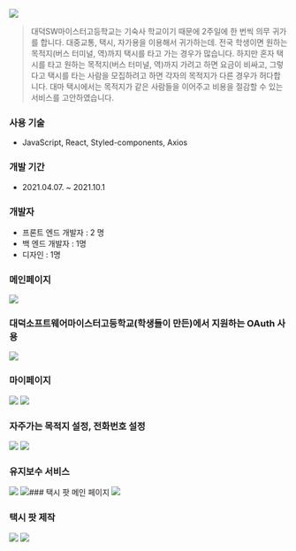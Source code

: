 
![](https://s3.us-west-2.amazonaws.com/secure.notion-static.com/d85a8888-5152-420d-a56f-ad0e73a851b9/Untitled.png?X-Amz-Algorithm=AWS4-HMAC-SHA256&X-Amz-Content-Sha256=UNSIGNED-PAYLOAD&X-Amz-Credential=AKIAT73L2G45EIPT3X45%2F20220906%2Fus-west-2%2Fs3%2Faws4_request&X-Amz-Date=20220906T004516Z&X-Amz-Expires=86400&X-Amz-Signature=144d3e568e8be09a7d1950db1bac60f86216f7b9e0c61fd4271b8876d5150070&X-Amz-SignedHeaders=host&response-content-disposition=filename%20%3D%22Untitled.png%22&x-id=GetObject)

> 대덕SW마이스터고등학교는 기숙사 학교이기 때문에 2주일에 한 번씩 의무 귀가를 합니다. 대중교통, 택시, 자가용을 이용해서 귀가하는데. 전국 학생이면 원하는 목적지(버스 터미널, 역)까지 택시를 타고 가는 경우가 많습니다. 하지만 혼자 택시를 타고 원하는 목적지(버스 터미널, 역)까지 가려고 하면 요금이 비싸고, 그렇다고 택시를 타는 사람을 모집하려고 하면 각자의 목적지가 다른 경우가 허다합니다. 대마 택시에서는 목적지가 같은 사람들을 이어주고 비용을 절감할 수 있는 서비스를 고안하였습니다.
### 사용 기술

-   JavaScript, React, Styled-components, Axios

### 개발 기간

-   2021.04.07. ~ 2021.10.1

### 개발자

-   프론트 엔드 개발자 : 2 명
-   백 엔드 개발자 : 1명
-   디자인 : 1명

### 메인페이지
![](https://s3.us-west-2.amazonaws.com/secure.notion-static.com/2bb93170-d680-4d11-9a11-b282db16572b/Untitled.png?X-Amz-Algorithm=AWS4-HMAC-SHA256&X-Amz-Content-Sha256=UNSIGNED-PAYLOAD&X-Amz-Credential=AKIAT73L2G45EIPT3X45%2F20220906%2Fus-west-2%2Fs3%2Faws4_request&X-Amz-Date=20220906T004636Z&X-Amz-Expires=86400&X-Amz-Signature=2c0af0b871c740ddd8045de973dc51d75148237de317d79ef6516110cf097587&X-Amz-SignedHeaders=host&response-content-disposition=filename%20%3D%22Untitled.png%22&x-id=GetObject)

### 대덕소프트웨어마이스터고등학교(학생들이 만든)에서 지원하는 OAuth 사용
![](https://s3.us-west-2.amazonaws.com/secure.notion-static.com/b0db61e8-27b6-40b7-95fa-f6aa4445ab3d/Untitled.png?X-Amz-Algorithm=AWS4-HMAC-SHA256&X-Amz-Content-Sha256=UNSIGNED-PAYLOAD&X-Amz-Credential=AKIAT73L2G45EIPT3X45%2F20220906%2Fus-west-2%2Fs3%2Faws4_request&X-Amz-Date=20220906T004732Z&X-Amz-Expires=86400&X-Amz-Signature=4bfa6d2ab2a7a7964abce30057887e599d01e7cc342e609901588a732bcbef80&X-Amz-SignedHeaders=host&response-content-disposition=filename%20%3D%22Untitled.png%22&x-id=GetObject)
### 마이페이지
![](https://s3.us-west-2.amazonaws.com/secure.notion-static.com/834205c1-cee4-4e9e-bfb4-cdf779656fcd/Untitled.png?X-Amz-Algorithm=AWS4-HMAC-SHA256&X-Amz-Content-Sha256=UNSIGNED-PAYLOAD&X-Amz-Credential=AKIAT73L2G45EIPT3X45%2F20220906%2Fus-west-2%2Fs3%2Faws4_request&X-Amz-Date=20220906T004759Z&X-Amz-Expires=86400&X-Amz-Signature=d7b7ccbe67c025464b5a967f8616fa4d5ec81b7179400f8509416daa13cea471&X-Amz-SignedHeaders=host&response-content-disposition=filename%20%3D%22Untitled.png%22&x-id=GetObject)
![](https://s3.us-west-2.amazonaws.com/secure.notion-static.com/a3c606ca-42fb-4160-a94d-721bfeccc553/Untitled.png?X-Amz-Algorithm=AWS4-HMAC-SHA256&X-Amz-Content-Sha256=UNSIGNED-PAYLOAD&X-Amz-Credential=AKIAT73L2G45EIPT3X45%2F20220906%2Fus-west-2%2Fs3%2Faws4_request&X-Amz-Date=20220906T004814Z&X-Amz-Expires=86400&X-Amz-Signature=17469580f5be48a14a39f81fa73b58f9e48f6c7736066c1362ef89aae95d6dd6&X-Amz-SignedHeaders=host&response-content-disposition=filename%20%3D%22Untitled.png%22&x-id=GetObject)
### 자주가는 목적지 설정, 전화번호 설정
![](https://s3.us-west-2.amazonaws.com/secure.notion-static.com/71c6be78-86cb-45ac-a005-a4faf074a82c/Untitled.png?X-Amz-Algorithm=AWS4-HMAC-SHA256&X-Amz-Content-Sha256=UNSIGNED-PAYLOAD&X-Amz-Credential=AKIAT73L2G45EIPT3X45%2F20220906%2Fus-west-2%2Fs3%2Faws4_request&X-Amz-Date=20220906T004840Z&X-Amz-Expires=86400&X-Amz-Signature=d86a25794cd7d36b94c769cb248cc5a2d69cdf0cdea9d6ecfe4f7176be5970a2&X-Amz-SignedHeaders=host&response-content-disposition=filename%20%3D%22Untitled.png%22&x-id=GetObject)
![](https://s3.us-west-2.amazonaws.com/secure.notion-static.com/b9390cc5-b2a4-496a-9295-0ee09e2bc3ff/Untitled.png?X-Amz-Algorithm=AWS4-HMAC-SHA256&X-Amz-Content-Sha256=UNSIGNED-PAYLOAD&X-Amz-Credential=AKIAT73L2G45EIPT3X45%2F20220906%2Fus-west-2%2Fs3%2Faws4_request&X-Amz-Date=20220906T004910Z&X-Amz-Expires=86400&X-Amz-Signature=06834bbc1e23da4d87357a7a884a2902c6a737621e3fee5b3e0dd54752fb2afe&X-Amz-SignedHeaders=host&response-content-disposition=filename%20%3D%22Untitled.png%22&x-id=GetObject)
### 유지보수 서비스
![](https://s3.us-west-2.amazonaws.com/secure.notion-static.com/f38ff387-afcb-44b9-87d6-cc51004bf1a0/Untitled.png?X-Amz-Algorithm=AWS4-HMAC-SHA256&X-Amz-Content-Sha256=UNSIGNED-PAYLOAD&X-Amz-Credential=AKIAT73L2G45EIPT3X45%2F20220906%2Fus-west-2%2Fs3%2Faws4_request&X-Amz-Date=20220906T004947Z&X-Amz-Expires=86400&X-Amz-Signature=1833af32fd50ae1b7c6a564db42a0b45770e1ae2667571773d32196014011d0f&X-Amz-SignedHeaders=host&response-content-disposition=filename%20%3D%22Untitled.png%22&x-id=GetObject)
![](https://s3.us-west-2.amazonaws.com/secure.notion-static.com/5b1d8526-b613-4c24-9611-03e20438ca7c/Untitled.png?X-Amz-Algorithm=AWS4-HMAC-SHA256&X-Amz-Content-Sha256=UNSIGNED-PAYLOAD&X-Amz-Credential=AKIAT73L2G45EIPT3X45%2F20220906%2Fus-west-2%2Fs3%2Faws4_request&X-Amz-Date=20220906T004957Z&X-Amz-Expires=86400&X-Amz-Signature=ed1cffb7a27a82bdd9971d2cefa290c9ab0cb21aa8665e2c69a3dca2cc0a65e7&X-Amz-SignedHeaders=host&response-content-disposition=filename%20%3D%22Untitled.png%22&x-id=GetObject)### 택시 팟 메인 페이지
![](https://s3.us-west-2.amazonaws.com/secure.notion-static.com/c0c44698-ec84-49df-b1bc-962fa13811bd/Untitled.png?X-Amz-Algorithm=AWS4-HMAC-SHA256&X-Amz-Content-Sha256=UNSIGNED-PAYLOAD&X-Amz-Credential=AKIAT73L2G45EIPT3X45%2F20220906%2Fus-west-2%2Fs3%2Faws4_request&X-Amz-Date=20220906T005023Z&X-Amz-Expires=86400&X-Amz-Signature=b0723b4d31bfa9a6d884a5efead5e7a72a8dfa3fdec7327fc12521f7db132daf&X-Amz-SignedHeaders=host&response-content-disposition=filename%20%3D%22Untitled.png%22&x-id=GetObject)
### 택시 팟 제작
![](https://s3.us-west-2.amazonaws.com/secure.notion-static.com/29beb2d1-f8dd-44c6-b500-e712c187d0bc/Untitled.png?X-Amz-Algorithm=AWS4-HMAC-SHA256&X-Amz-Content-Sha256=UNSIGNED-PAYLOAD&X-Amz-Credential=AKIAT73L2G45EIPT3X45%2F20220906%2Fus-west-2%2Fs3%2Faws4_request&X-Amz-Date=20220906T005041Z&X-Amz-Expires=86400&X-Amz-Signature=69a66fa28f67dfa500b20d55e51e222abebf74faf469833ab28de99bb52740f7&X-Amz-SignedHeaders=host&response-content-disposition=filename%20%3D%22Untitled.png%22&x-id=GetObject)
![](https://s3.us-west-2.amazonaws.com/secure.notion-static.com/b9390cc5-b2a4-496a-9295-0ee09e2bc3ff/Untitled.png?X-Amz-Algorithm=AWS4-HMAC-SHA256&X-Amz-Content-Sha256=UNSIGNED-PAYLOAD&X-Amz-Credential=AKIAT73L2G45EIPT3X45%2F20220906%2Fus-west-2%2Fs3%2Faws4_request&X-Amz-Date=20220906T004910Z&X-Amz-Expires=86400&X-Amz-Signature=06834bbc1e23da4d87357a7a884a2902c6a737621e3fee5b3e0dd54752fb2afe&X-Amz-SignedHeaders=host&response-content-disposition=filename%20%3D%22Untitled.png%22&x-id=GetObject)

